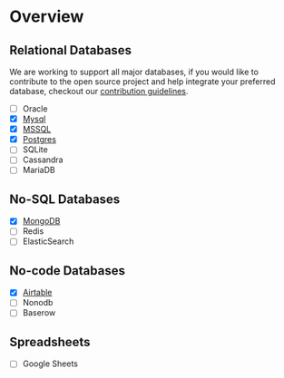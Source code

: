 # Overview

## Relational Databases

We are working to support all major databases, if you would like to contribute to the open source project and help integrate your preferred database, checkout our [contribution guidelines](/developers/contributing).

- [ ] Oracle
- [x] [Mysql](/data-sources/mysql)
- [x] [MSSQL](/data-sources/mssql)
- [x] [Postgres](/data-sources/postgres)
- [ ] SQLite
- [ ] Cassandra
- [ ] MariaDB

## No-SQL Databases

- [x] [MongoDB](/data-sources/mongodb)
- [ ] Redis
- [ ] ElasticSearch

## No-code Databases

- [x] [Airtable](/data-sources/airtable)
- [ ] Nonodb
- [ ] Baserow

## Spreadsheets

- [ ] Google Sheets
